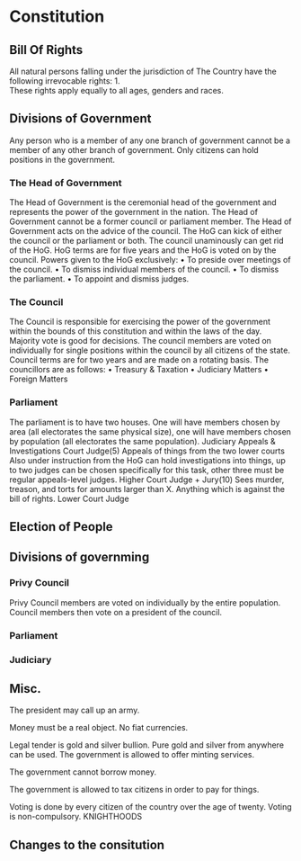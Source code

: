 # Constitution #

## Bill Of Rights ##

All natural persons falling under the jurisdiction of The Country have the following irrevocable rights:
1.	
These rights apply equally to all ages, genders and races.

## Divisions of Government ##
Any person who is a member of any one branch of government cannot be a member of any other branch of government. Only citizens can hold positions in the government.

### The Head of Government ###
The Head of Government is the ceremonial head of the government and represents the power of the government in the nation. The Head of Government cannot be a former council or parliament member. The Head of Government acts on the advice of the council. The HoG can kick of either the council or the parliament or both. The council unaminously can get rid of the HoG. HoG terms are for five years and the HoG is voted on by the council. 
Powers given to the HoG exclusively:
•	To preside over meetings of the council.
•	To dismiss individual members of the council.
•	To dismiss the parliament.
•	To appoint and dismiss judges.

### The Council ###
The Council is responsible for exercising the power of the government within the bounds of this constitution and within the laws of the day. Majority vote is good for decisions. The council members are voted on individually for single positions within the council by all citizens of the state. Council terms are for two years and are made on a rotating basis. The councillors are as follows:
•	Treasury & Taxation
•	Judiciary Matters
•	Foreign Matters

### Parliament ###
The parliament is to have two houses. One will have members chosen by area (all electorates the same physical size), one will have members chosen by population (all electorates the same population).
Judiciary
Appeals & Investigations Court
Judge(5)
Appeals of things from the two lower courts
Also under instruction from the HoG can hold investigations into things, up to two judges can be chosen specifically for this task, other three must be regular appeals-level judges.
Higher Court
Judge + Jury(10)
Sees murder, treason, and torts for amounts larger than X. Anything which is against the bill of rights.
Lower Court
Judge
## Election of People ##

## Divisions of governming ##

### Privy Council ###

Privy Council members are voted on individually by the entire population. Council members then vote on a president of the council.

### Parliament ###

### Judiciary ###

## Misc. ##

The president may call up an army.

Money must be a real object. No fiat currencies.

Legal tender is gold and silver bullion.
Pure gold and silver from anywhere can be used.
The government is allowed to offer minting services.

The government cannot borrow money.

The government is allowed to tax citizens in order to pay for things.

Voting is done by every citizen of the country over the age of twenty. Voting is non-compulsory.
KNIGHTHOODS
## Changes to the consitution ##
